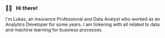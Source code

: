 ### 👋🏻 &nbsp; Hi there!

I'm Lukas, an Insurance Professional and Data Analyst who worked as an Analytics Developer for some years. I am tinkering with all related to data and machine learning for business processes.
